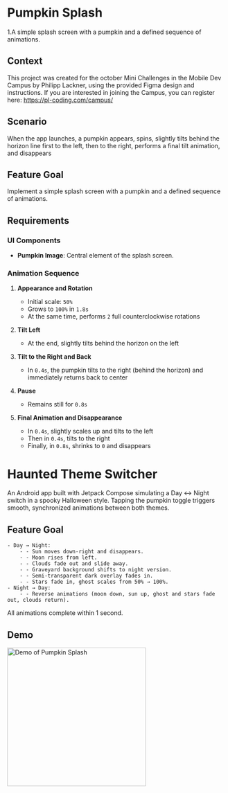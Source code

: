 # Pumpkin Splash

1.A simple splash screen with a pumpkin and a defined sequence of animations.

## Context

This project was created for the october Mini Challenges in the Mobile Dev Campus by Philipp Lackner, using the provided Figma design and instructions.
If you are interested in joining the Campus, you can register here: https://pl-coding.com/campus/

## Scenario

When the app launches, a pumpkin appears, spins, slightly tilts behind the horizon line first to
the left, then to the right, performs a final tilt animation, and disappears

## Feature Goal

Implement a simple splash screen with a pumpkin and a defined sequence of animations.

## Requirements

### UI Components

- **Pumpkin Image**: Central element of the splash screen.

### Animation Sequence

1. **Appearance and Rotation**
    - Initial scale: `50%`
    - Grows to `100%` in `1.8s`
    - At the same time, performs `2` full counterclockwise rotations

2. **Tilt Left**
    - At the end, slightly tilts behind the horizon on the left

3. **Tilt to the Right and Back**
    - In `0.4s`, the pumpkin tilts to the right (behind the horizon) and immediately returns back to
      center

4. **Pause**
    - Remains still for `0.8s`

5. **Final Animation and Disappearance**
    - In `0.4s`, slightly scales up and tilts to the left
    - Then in `0.4s`, tilts to the right
    - Finally, in `0.8s`, shrinks to `0` and disappears

# Haunted Theme Switcher
An Android app built with Jetpack Compose simulating a Day ↔ Night switch in a spooky Halloween style.
Tapping the pumpkin toggle triggers smooth, synchronized animations between both themes.
## Feature Goal
    - Day → Night:
        - - Sun moves down-right and disappears.
        - - Moon rises from left.
        - - Clouds fade out and slide away.
        - - Graveyard background shifts to night version.
        - - Semi-transparent dark overlay fades in.
        - - Stars fade in, ghost scales from 50% → 100%.
    - Night → Day:
        - - Reverse animations (moon down, sun up, ghost and stars fade out, clouds return).
All animations complete within 1 second.

## Demo

<img src="docs/Screen_recording_20251019_195554.gif" alt="Demo of Pumpkin Splash" width="320" />


